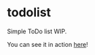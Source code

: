 # todolist
Simple ToDo list WIP.

You can see it in action [here](https://codepen.io/IndecisiveBoolean/full/GdpBgz/)!
